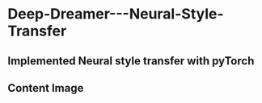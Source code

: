 # Deep-Dreamer---Neural-Style-Transfer
## Implemented Neural style transfer with pyTorch
## Content Image
![]()
